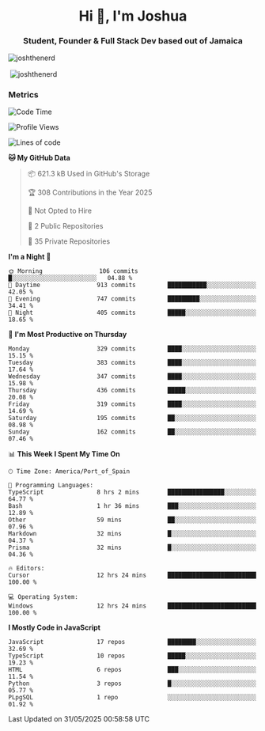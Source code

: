 <h1 align="center">Hi 👋, I'm Joshua</h1>
<h3 align="center">Student, Founder & Full Stack Dev based out of Jamaica</h3>

<p align="left"> <img src="https://komarev.com/ghpvc/?username=JoshTheDeveloperr" alt="joshthenerd" /> </p>

<p>&nbsp;<img align="center" src="https://github-readme-stats.vercel.app/api?username=JoshTheDeveloperr&show_icons=true&count_private=true" alt="joshthenerd" /></p>

### Metrics

<!--START_SECTION:waka-->
![Code Time](http://img.shields.io/badge/Code%20Time-1%2C298%20hrs%208%20mins-blue)

![Profile Views](http://img.shields.io/badge/Profile%20Views-0-blue)

![Lines of code](https://img.shields.io/badge/From%20Hello%20World%20I%27ve%20Written-3.8%20million%20lines%20of%20code-blue)

**🐱 My GitHub Data** 

> 📦 621.3 kB Used in GitHub's Storage 
 > 
> 🏆 308 Contributions in the Year 2025
 > 
> 🚫 Not Opted to Hire
 > 
> 📜 2 Public Repositories 
 > 
> 🔑 35 Private Repositories 
 > 
**I'm a Night 🦉** 

```text
🌞 Morning                106 commits         █░░░░░░░░░░░░░░░░░░░░░░░░   04.88 % 
🌆 Daytime                913 commits         ███████████░░░░░░░░░░░░░░   42.05 % 
🌃 Evening                747 commits         █████████░░░░░░░░░░░░░░░░   34.41 % 
🌙 Night                  405 commits         █████░░░░░░░░░░░░░░░░░░░░   18.65 % 
```
📅 **I'm Most Productive on Thursday** 

```text
Monday                   329 commits         ████░░░░░░░░░░░░░░░░░░░░░   15.15 % 
Tuesday                  383 commits         ████░░░░░░░░░░░░░░░░░░░░░   17.64 % 
Wednesday                347 commits         ████░░░░░░░░░░░░░░░░░░░░░   15.98 % 
Thursday                 436 commits         █████░░░░░░░░░░░░░░░░░░░░   20.08 % 
Friday                   319 commits         ████░░░░░░░░░░░░░░░░░░░░░   14.69 % 
Saturday                 195 commits         ██░░░░░░░░░░░░░░░░░░░░░░░   08.98 % 
Sunday                   162 commits         ██░░░░░░░░░░░░░░░░░░░░░░░   07.46 % 
```


📊 **This Week I Spent My Time On** 

```text
🕑︎ Time Zone: America/Port_of_Spain

💬 Programming Languages: 
TypeScript               8 hrs 2 mins        ████████████████░░░░░░░░░   64.77 % 
Bash                     1 hr 36 mins        ███░░░░░░░░░░░░░░░░░░░░░░   12.89 % 
Other                    59 mins             ██░░░░░░░░░░░░░░░░░░░░░░░   07.96 % 
Markdown                 32 mins             █░░░░░░░░░░░░░░░░░░░░░░░░   04.37 % 
Prisma                   32 mins             █░░░░░░░░░░░░░░░░░░░░░░░░   04.36 % 

🔥 Editors: 
Cursor                   12 hrs 24 mins      █████████████████████████   100.00 % 

💻 Operating System: 
Windows                  12 hrs 24 mins      █████████████████████████   100.00 % 
```

**I Mostly Code in JavaScript** 

```text
JavaScript               17 repos            ████████░░░░░░░░░░░░░░░░░   32.69 % 
TypeScript               10 repos            █████░░░░░░░░░░░░░░░░░░░░   19.23 % 
HTML                     6 repos             ███░░░░░░░░░░░░░░░░░░░░░░   11.54 % 
Python                   3 repos             █░░░░░░░░░░░░░░░░░░░░░░░░   05.77 % 
PLpgSQL                  1 repo              ░░░░░░░░░░░░░░░░░░░░░░░░░   01.92 % 
```




 Last Updated on 31/05/2025 00:58:58 UTC
<!--END_SECTION:waka-->

